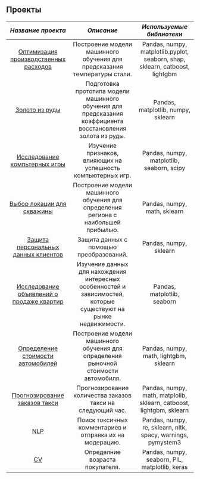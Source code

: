 ## Проекты 
| *Название проекта*    | *Описание*             | *Используемые библиотеки*   |
| :-------------------: | :--------------------: |:---------------------------:|
| [Оптимизация производственных расходов ](https://github.com/fedoroffs885/projects-1/tree/main/graduation%20project)| Построение модели машинного обучения для предсказания температуры стали. |Pandas, numpy, matplotlib.pyplot, seaborn, shap, sklearn, catboost, lightgbm|
| [Золото из руды](https://github.com/fedoroffs885/projects-1/tree/main/gold)| Подготовка прототипа модели машинного обучения для предсказания коэффициента восстановления золота из руды. |Pandas, matplotlib, numpy, sklearn|
| [Исследование компьтерных игры](https://github.com/fedoroffs885/projects-1/tree/main/games) | Изучение признаков, влияющих на успешность компьютерных игр. | Pandas, numpy, matplotlib, seaborn, scipy |
| [Выбор локации для скважины](https://github.com/fedoroffs885/projects-1/tree/main/wells) | Построение модели машинного обучения для определения региона с наибольшей прибылью. | Pandas, numpy, math, sklearn |
| [Защита персональных данных клиентов](https://github.com/fedoroffs885/projects-1/tree/main/personal%20data%20protection) | Защита данных с помощью преобразований. | Pandas, numpy, sklearn |
| [Исследование объявлений о продаже квартир](https://github.com/fedoroffs885/projects-1/tree/main/sale%20of%20real%20estate) | Изучение данных для нахождения интересных особенностей и зависимостей, которые существуют на рынке недвижимости. | Pandas, matplotlib, seaborn |
| [Определение стоимости автомобилей](https://github.com/fedoroffs885/projects-1/tree/main/car%20cost) | Построение модели машинного обучения для определения рыночной стоимости автомобиля. | Pandas, numpy, math, lightgbm, sklearn |
| [Прогнозирование заказов такси](https://github.com/fedoroffs885/projects-1/tree/main/taxi%20order%20forecasting) | Прогнозирование количества заказов такси на следующий час.| Pandas, numpy, math, matplolib, sklearn, catboost, lightgbm, sklearn |
| [NLP](https://github.com/fedoroffs885/projects-1/tree/main/NLP) | Поиск токсичных комментариев и отправка их на модерацию.| Pandas, numpy, re, sklearn, nltk, spacy, warnings, pymystem3 |
| [CV](https://github.com/fedoroffs885/projects-1/tree/main/CV) | Определние возраста покупателя. | Pandas, numpy, seaborn, PIL, matplotlib, keras |
